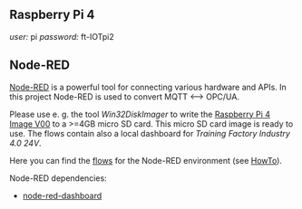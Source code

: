 ## Raspberry Pi 4
*user:* pi
*password:* ft-IOTpi2

## Node-RED

[Node-RED](https://nodered.org/) is a powerful tool for connecting various hardware and APIs. In this project Node-RED is used to convert MQTT <--> OPC/UA.

Please use e. g. the tool *Win32DiskImager* to write the [Raspberry Pi 4 Image V00](https://github.com/fischertechnik/plc_training_factory_24v/releases/download/V00/2020-07-13-lite-IOTpi2.zip) to a >=4GB micro SD card. This micro SD card image is ready to use. The flows contain also a local dashboard for *Training Factory Industry 4.0 24V*.

Here you can find the [flows](flows_IOTpi2.json) for the Node-RED environment (see [HowTo](https://nodered.org/docs/user-guide/editor/workspace/import-export)).

Node-RED dependencies:
  * [node-red-dashboard](https://flows.nodered.org/node/node-red-dashboard)

